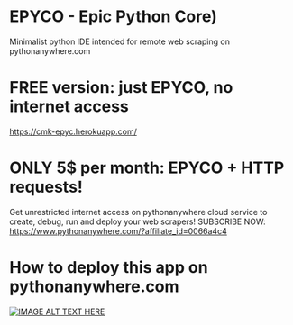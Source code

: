 # EPYCO - Epic Python Core)
Minimalist python IDE intended for remote web scraping on pythonanywhere.com

# FREE version: just EPYCO, no internet access
https://cmk-epyc.herokuapp.com/

# ONLY 5$ per month: EPYCO + HTTP requests!
Get unrestricted internet access on pythonanywhere cloud service
to create, debug, run and deploy your web scrapers!
SUBSCRIBE NOW: https://www.pythonanywhere.com/?affiliate_id=0066a4c4

# How to deploy this app on pythonanywhere.com
[![IMAGE ALT TEXT HERE](https://img.youtube.com/vi/dGpc6yBe6iE/0.jpg)](https://www.youtube.com/watch?v=dGpc6yBe6iE)
